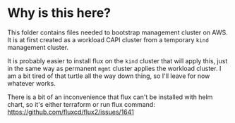 # Why is this here?

This folder contains files needed to bootstrap management cluster on AWS. It is at first created as a workload CAPI cluster from a temporary `kind` management cluster.

It is probably easier to install flux on the `kind` cluster that will apply this, just in the same way as permanent `mgmt` cluster applies the workload cluster. I am a bit tired of that turtle all the way down thing, so I'll leave for now whatever works.

There is a bit of an inconvenience that flux can't be installed with helm chart, so it's either terraform or run flux command: https://github.com/fluxcd/flux2/issues/1641
